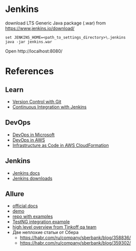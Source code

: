 # Jenkins

download LTS Generic Java package (.war) from https://www.jenkins.io/download/

```shell
set JENKINS_HOME=<path_to_settings_directory>\.jenkins
java -jar jenkins.war
```

Open http://localhost:8080/

# References

## Learn

* [Version Control with Git](https://learn.epam.com/detailsPage?id=601f195a-d408-4439-a16d-0630ed2a412e)
* [Continuous Integration with Jenkins](https://learn.epam.com/detailsPage?id=62dc3947-e941-4c30-ba32-552eb363978e)

## DevOps

* [DevOps in Microsoft](https://docs.microsoft.com/en-us/azure/devops/learn/what-is-devops)
* [DevOps in AWS](https://aws.amazon.com/devops/what-is-devops/)
* [Infrastructure as Code in AWS CloudFormation](https://docs.aws.amazon.com/AWSCloudFormation/latest/UserGuide/GettingStarted.Walkthrough.html)

## Jenkins

* [Jenkins docs](https://www.jenkins.io/doc/)
* [Jenkins downloads](https://www.jenkins.io/download/)

## Allure

* [official docs](https://docs.qameta.io/allure/)
* [demo](https://demo.qameta.io/allure/)
* [repo with examples](https://github.com/allure-examples)
* [TestNG integration example](https://github.com/allure-examples/allure-testng-example)
* [high level overview from Tinkoff qa team](https://slides.com/livestream/allure/fullscreen)
* Две неплохие статьи от Сбера
    * https://habr.com/ru/company/sberbank/blog/358836/
    * https://habr.com/ru/company/sberbank/blog/359302/
    